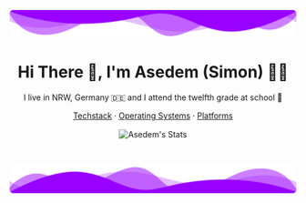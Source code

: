 ![TopWaves](./wavesTop.png)

<h1 align="center">Hi There 👋, I'm Asedem (Simon) 👩‍💻</h1>

<p align='center'>I live in NRW, Germany 🇩🇪 and I attend the twelfth grade at school 🏫</p>

<p align="center">
    <a href="https://github.com/Asedem/Asedem/blob/main/TECHSTACK.md">Techstack</a>
    ·
    <a href="https://github.com/Asedem/Asedem/blob/main/OPERATING_SYSTEM.md">Operating Systems</a>
    ·
    <a href="https://github.com/Asedem/Asedem/blob/main/PLATFORM.md">Platforms</a>
</p>
<p align="center">
    <img align="center" src="https://github-profile-summary-cards.vercel.app/api/cards/profile-details?username=Asedem&theme=tokyonight" alt="Asedem's Stats"/>
</p>

<br>

![TopWaves](./wavesBottom.png)